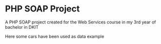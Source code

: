 # PHP SOAP Project
A PHP SOAP project created for the Web Services course in my 3rd year of bachelor in DKIT

Here some cars have been used as data example